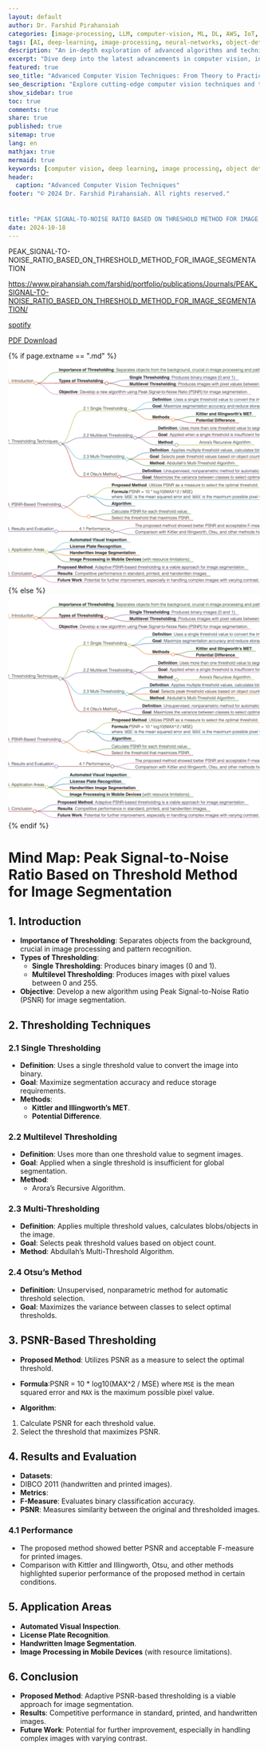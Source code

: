 ```yaml
---
layout: default
author: Dr. Farshid Pirahansiah
categories: [image-processing, LLM, computer-vision, ML, DL, AWS, IoT, Robotics, Adaptive Image Thresholding]
tags: [AI, deep-learning, image-processing, neural-networks, object-detection, ML, DL, AWS, IoT, Robotics, Adaptive Image Thresholding]
description: "An in-depth exploration of advanced algorithms and techniques in computer vision, , ML, DL, AWS, IoT, Robotics, Adaptive Image Thresholding, including real-time processing and AI integration."
excerpt: "Dive deep into the latest advancements in computer vision, including deep learning methodologies,, ML, DL, AWS, IoT, Robotics, Adaptive Image Thresholding,  real-time image processing, and their applications in modern technology."
featured: true
seo_title: "Advanced Computer Vision Techniques: From Theory to Practice, , ML, DL, AWS, IoT, Robotics, Adaptive Image Thresholding"
seo_description: "Explore cutting-edge computer vision techniques and their applications in modern technology, including deep learning and real-time processing., ML, DL, AWS, IoT, Robotics, Adaptive Image Thresholding"
show_sidebar: true
toc: true
comments: true
share: true
published: true
sitemap: true
lang: en
mathjax: true
mermaid: true
keywords: [computer vision, deep learning, image processing, object detection, neural networks, AI, ML, DL, AWS, IoT, Robotics, Adaptive Image Thresholding]
header:
  caption: "Advanced Computer Vision Techniques"
footer: "© 2024 Dr. Farshid Pirahansiah. All rights reserved."


title: "PEAK SIGNAL-TO-NOISE RATIO BASED ON THRESHOLD METHOD FOR IMAGE SEGMENTATION"
date: 2024-10-18
---
```

PEAK_SIGNAL-TO-NOISE_RATIO_BASED_ON_THRESHOLD_METHOD_FOR_IMAGE_SEGMENTATION

https://www.pirahansiah.com/farshid/portfolio/publications/Journals/PEAK_SIGNAL-TO-NOISE_RATIO_BASED_ON_THRESHOLD_METHOD_FOR_IMAGE_SEGMENTATION/

[spotify](https://podcasters.spotify.com/pod/show/pirahansiah/episodes/PEAK-SIGNAL-TO-NOISE-RATIO-BASED-ON-THRESHOLD-METHOD-FOR-IMAGE-SEGMENTATION-e2prep9)

[PDF Download](http://www.jatit.org/volumes/Vol57No2/4Vol57No2.pdf  )


{% if page.extname == ".md" %}
  ![PEAK SIGNAL-TO-NOISE RATIO BASED ON THRESHOLD METHOD FOR IMAGE SEGMENTATION](/farshid/portfolio/publications/Journals/PEAK_SIGNAL-TO-NOISE_RATIO_BASED_ON_THRESHOLD_METHOD_FOR_IMAGE_SEGMENTATION.png)
{% else %}
  <img src="/farshid/portfolio/publications/Journals/PEAK_SIGNAL-TO-NOISE_RATIO_BASED_ON_THRESHOLD_METHOD_FOR_IMAGE_SEGMENTATION.png" alt="PEAK SIGNAL-TO-NOISE RATIO BASED ON THRESHOLD METHOD FOR IMAGE SEGMENTATION" style="max-width: 100%; height: auto;">
{% endif %}


# Mind Map: Peak Signal-to-Noise Ratio Based on Threshold Method for Image Segmentation

## 1. Introduction
- **Importance of Thresholding**: Separates objects from the background, crucial in image processing and pattern recognition.
- **Types of Thresholding**:
  - **Single Thresholding**: Produces binary images (0 and 1).
  - **Multilevel Thresholding**: Produces images with pixel values between 0 and 255.
- **Objective**: Develop a new algorithm using Peak Signal-to-Noise Ratio (PSNR) for image segmentation.

## 2. Thresholding Techniques
### 2.1 Single Thresholding
- **Definition**: Uses a single threshold value to convert the image into binary.
- **Goal**: Maximize segmentation accuracy and reduce storage requirements.
- **Methods**:
  - **Kittler and Illingworth’s MET**.
  - **Potential Difference**.

### 2.2 Multilevel Thresholding
- **Definition**: Uses more than one threshold value to segment images.
- **Goal**: Applied when a single threshold is insufficient for global segmentation.
- **Method**:
  - Arora’s Recursive Algorithm.

### 2.3 Multi-Thresholding
- **Definition**: Applies multiple threshold values, calculates blobs/objects in the image.
- **Goal**: Selects peak threshold values based on object count.
- **Method**: Abdullah’s Multi-Threshold Algorithm.

### 2.4 Otsu’s Method
- **Definition**: Unsupervised, nonparametric method for automatic threshold selection.
- **Goal**: Maximizes the variance between classes to select optimal thresholds.

## 3. PSNR-Based Thresholding
- **Proposed Method**: Utilizes PSNR as a measure to select the optimal threshold.
- **Formula**:PSNR = 10 * log10(MAX^2 / MSE)
where `MSE` is the mean squared error and `MAX` is the maximum possible pixel value.

- **Algorithm**:
1. Calculate PSNR for each threshold value.
2. Select the threshold that maximizes PSNR.

## 4. Results and Evaluation
- **Datasets**:
- DIBCO 2011 (handwritten and printed images).
- **Metrics**:
- **F-Measure**: Evaluates binary classification accuracy.
- **PSNR**: Measures similarity between the original and thresholded images.

### 4.1 Performance
- The proposed method showed better PSNR and acceptable F-measure for printed images.
- Comparison with Kittler and Illingworth, Otsu, and other methods highlighted superior performance of the proposed method in certain conditions.

## 5. Application Areas
- **Automated Visual Inspection**.
- **License Plate Recognition**.
- **Handwritten Image Segmentation**.
- **Image Processing in Mobile Devices** (with resource limitations).

## 6. Conclusion
- **Proposed Method**: Adaptive PSNR-based thresholding is a viable approach for image segmentation.
- **Results**: Competitive performance in standard, printed, and handwritten images.
- **Future Work**: Potential for further improvement, especially in handling complex images with varying contrast.